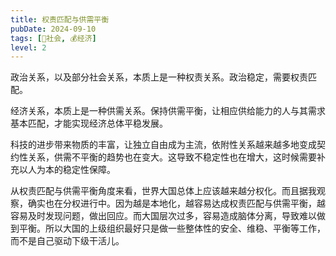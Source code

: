 ```yaml
---
title: 权责匹配与供需平衡
pubDate: 2024-09-10
tags: [👫社会, 💰经济]
level: 2
---
```


政治关系，以及部分社会关系，本质上是一种权责关系。政治稳定，需要权责匹配。

经济关系，本质上是一种供需关系。保持供需平衡，让相应供给能力的人与其需求基本匹配，才能实现经济总体平稳发展。

科技的进步带来物质的丰富，让独立自由成为主流，依附性关系越来越多地变成契约性关系，供需不平衡的趋势也在变大。这导致不稳定性也在增大，这时候需要补充以人为本的稳定性保障。

从权责匹配与供需平衡角度来看，世界大国总体上应该越来越分权化。而且据我观察，确实也在分权进行中。因为越是本地化，越容易达成权责匹配与供需平衡，越容易及时发现问题，做出回应。而大国层次过多，容易造成脑体分离，导致难以做到平衡。所以大国的上级组织最好只是做一些整体性的安全、维稳、平衡等工作，而不是自己驱动下级干活儿。
